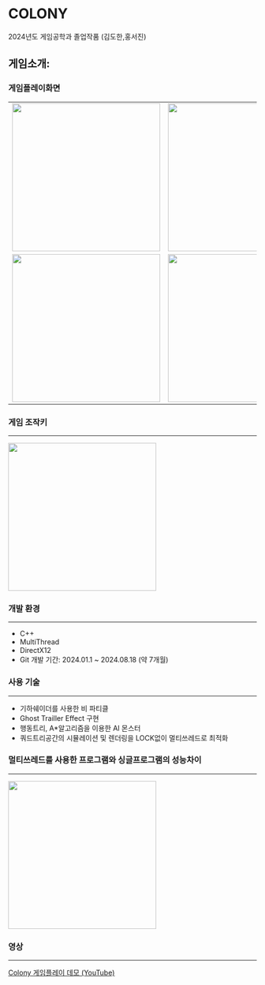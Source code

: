 # COLONY
 2024년도 게임공학과 졸업작품 (김도한,홍서진)

## 게임소개: 

### 게임플레이화면
<table>
  <tr>
    <td><img src="https://github.com/user-attachments/assets/8e9e615f-8f69-4e1c-886b-7a1915687e5f" width="300"/></td>
    <td><img src="https://github.com/user-attachments/assets/0447e085-0774-4ad6-8e8a-361dcf61a3fb" width="300"/></td>
  </tr>
  <tr>
    <td><img src="https://github.com/user-attachments/assets/7aade516-1a47-47fa-81e2-9240addc7ed9" width="300"/></td>
    <td><img src="https://github.com/user-attachments/assets/fce6012c-4f62-44ab-9b0f-1e99544c17ba" width="300"/></td>
  </tr>
</table>


### 게임 조작키
-----------------------------------------------------------------------------------------------------------------------------------------------------------------------------------
   <td><img src="https://github.com/user-attachments/assets/d8a20d10-3525-49d0-b8d6-f94f53575dc1" width="300"/></td>
   
### 개발 환경
-----------------------------------------------------------------------------------------------------------------------------------------------------------------------------------
- C++
- MultiThread
- DirectX12 
- Git
개발 기간: 2024.01.1 ~ 2024.08.18 (약 7개월)

### 사용 기술
-----------------------------------------------------------------------------------------------------------------------------------------------------------------------------------
- 기하쉐이더를 사용한 비 파티클
- Ghost Trailler Effect 구현
- 행동트리, A*알고리즘을 이용한 AI 몬스터
- 쿼드트리공간의 시뮬레이션 및 렌더링을 LOCK없이 멀티쓰레드로 최적화

### 멀티쓰레드를 사용한 프로그램와 싱글프로그램의 성능차이
-----------------------------------------------------------------------------------------------------------------------------------------------------------------------------------
 <td><img src="https://github.com/user-attachments/assets/bd22b9c7-9289-42dc-8c9d-4e1fc1087967" width="300"/></td>
 
### 영상
--------------------------------------------------------------------------------------------------------------------------------------------------------------------------------
[Colony 게임플레이 데모 (YouTube)](https://www.youtube.com/watch?v=XTqyVXRR278&t=116s)
